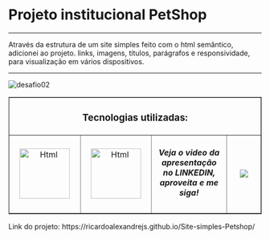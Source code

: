 <h1> Projeto institucional PetShop</h1>
<hr>
Através da estrutura de um site simples feito com o html semântico, adicionei ao projeto.  links, imagens, títulos, parágrafos e responsividade, para visualização em vários dispositivos.
<hr>

![desafio02](https://github.com/RicardoAlexandrejs/Site-simples-Petshop/assets/158041416/ff21b22b-e21a-45e9-9042-fae9fd621d4c)

<table border="1" align-"center">
        <tr align="center">
            <td colspan="4">
                <h3> Tecnologias utilizadas:</h3>
            </td>
        </tr>
        <tr align="center">
            <td width="300px"> <img src="https://mir-s3-cdn-cf.behance.net/project_modules/disp/07f72c191220227.65c7a120deb24.png"
                    alt="Html" width="100px"> </td>
            <td width="300px">
                <img src="https://mir-s3-cdn-cf.behance.net/project_modules/disp/155819191220227.65c7a120df32b.png"
                    alt="Html" width="100px">
            </td>
            <td width="300px">
                <h5> Veja o video da <br> apresentação <br> no LINKEDIN,<br> aproveita e me siga!</h5>
            </td>
            <td width="300px">
                <a href="https://www.linkedin.com/posts/ricardoalexandrejs_html-css-javascript-activity-7160366772783587329-ABvP?utm_source=share&utm_medium=member_desktop">
                    <img src="https://img.shields.io/badge/LinkedIn-0077B5?style=for-the-badge&logo=linkedin&logoColor=white"></a>
            </td>
        </tr>
    </table>
Link do projeto: https://ricardoalexandrejs.github.io/Site-simples-Petshop/
